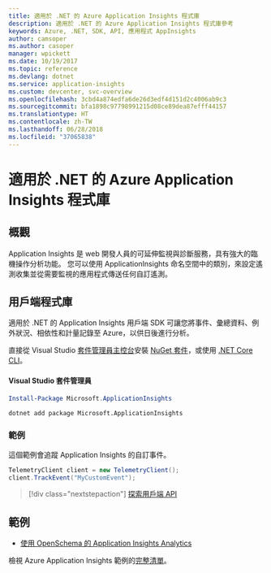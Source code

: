 ```yaml
---
title: 適用於 .NET 的 Azure Application Insights 程式庫
description: 適用於 .NET 的 Azure Application Insights 程式庫參考
keywords: Azure, .NET, SDK, API, 應用程式 AppInsights
author: camsoper
ms.author: casoper
manager: wpickett
ms.date: 10/19/2017
ms.topic: reference
ms.devlang: dotnet
ms.service: application-insights
ms.custom: devcenter, svc-overview
ms.openlocfilehash: 3cbd4a874edfa6de26d3edf4d151d2c4006ab9c3
ms.sourcegitcommit: bfa1898c97798991215d08ce89dea87efff44157
ms.translationtype: HT
ms.contentlocale: zh-TW
ms.lasthandoff: 06/28/2018
ms.locfileid: "37065838"
---
```

# <a name="azure-application-insights-libraries-for-net"></a>適用於 .NET 的 Azure Application Insights 程式庫

## <a name="overview"></a>概觀

Application Insights 是 web 開發人員的可延伸監視與診斷服務，具有強大的臨機操作分析功能。 您可以使用 ApplicationInsights 命名空間中的類別，來設定遙測收集並從需要監視的應用程式傳送任何自訂遙測。

## <a name="client-library"></a>用戶端程式庫

適用於 .NET 的 Application Insights 用戶端 SDK 可讓您將事件、彙總資料、例外狀況、相依性和計量記錄至 Azure，以供日後進行分析。

直接從 Visual Studio [套件管理員主控台][PackageManager]安裝 [NuGet 套件](https://www.nuget.org/packages/Microsoft.ApplicationInsights )，或使用 [.NET Core CLI][DotNetCLI]。

#### <a name="visual-studio-package-manager"></a>Visual Studio 套件管理員

```powershell
Install-Package Microsoft.ApplicationInsights 
```

```bash
dotnet add package Microsoft.ApplicationInsights 
```

### <a name="example"></a>範例

這個範例會追蹤 Application Insights 的自訂事件。

```csharp
TelemetryClient client = new TelemetryClient();
client.TrackEvent("MyCustomEvent");
```

> [!div class="nextstepaction"]
> [探索用戶端 API](/dotnet/api/overview/azure/insights/client)



## <a name="samples"></a>範例

- [使用 OpenSchema 的 Application Insights Analytics](https://azure.microsoft.com/resources/samples/guidance-appinsights-openschema/)

檢視 Azure Application Insights 範例的[完整清單](https://azure.microsoft.com/resources/samples/?service=application-insights&platform=dotnet)。

[PackageManager]: https://docs.microsoft.com/nuget/tools/package-manager-console
[DotNetCLI]: https://docs.microsoft.com/dotnet/core/tools/dotnet-add-package
